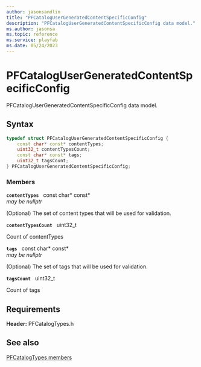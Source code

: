 ```yaml
---
author: jasonsandlin
title: "PFCatalogUserGeneratedContentSpecificConfig"
description: "PFCatalogUserGeneratedContentSpecificConfig data model."
ms.author: jasonsa
ms.topic: reference
ms.service: playfab
ms.date: 05/24/2023
---
```


# PFCatalogUserGeneratedContentSpecificConfig  

PFCatalogUserGeneratedContentSpecificConfig data model.  

## Syntax  
  
```cpp
typedef struct PFCatalogUserGeneratedContentSpecificConfig {  
    const char* const* contentTypes;  
    uint32_t contentTypesCount;  
    const char* const* tags;  
    uint32_t tagsCount;  
} PFCatalogUserGeneratedContentSpecificConfig;  
```
  
### Members  
  
**`contentTypes`** &nbsp; const char* const*  
*may be nullptr*  
  
(Optional) The set of content types that will be used for validation.
  
**`contentTypesCount`** &nbsp; uint32_t  
  
Count of contentTypes
  
**`tags`** &nbsp; const char* const*  
*may be nullptr*  
  
(Optional) The set of tags that will be used for validation.
  
**`tagsCount`** &nbsp; uint32_t  
  
Count of tags
  
  
## Requirements  
  
**Header:** PFCatalogTypes.h
  
## See also  
[PFCatalogTypes members](../pfcatalogtypes_members.md)  

  
  
